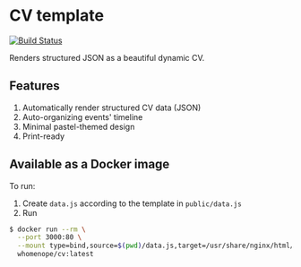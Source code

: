 # CV template
[![Build Status](https://travis-ci.org/WhoMeNope/cv.svg?branch=master)](https://travis-ci.org/WhoMeNope/cv)

Renders structured JSON as a beautiful dynamic CV.

## Features
1. Automatically render structured CV data (JSON)
2. Auto-organizing events' timeline
3. Minimal pastel-themed design
4. Print-ready

## Available as a Docker image
To run:

1. Create `data.js` according to the template in `public/data.js`
2. Run
  ```sh
  $ docker run --rm \
    --port 3000:80 \
    --mount type=bind,source=$(pwd)/data.js,target=/usr/share/nginx/html/data.js,readonly \
    whomenope/cv:latest
  ```
